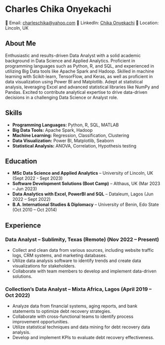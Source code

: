 # Charles Chika Onyekachi

📧 Email: charleschika@yahoo.com
📱 LinkedIn: [Chika Onyekachi](https://www.linkedin.com/in/yourlinkedinprofile)
📍 Location: Lincoln, UK

## About Me

Enthusiastic and results-driven Data Analyst with a solid academic background in Data Science and Applied Analytics. Proficient in programming languages such as Python, R, and SQL, and experienced in utilizing Big Data tools like Apache Spark and Hadoop. Skilled in machine learning with Scikit-learn, TensorFlow, and Keras, as well as proficient in data visualization using Power BI and Matplotlib. Adept at statistical analysis, leveraging Excel and advanced statistical libraries like NumPy and Pandas. Excited to contribute analytical expertise to drive data-driven decisions in a challenging Data Science or Analyst role.

## Skills

- **Programming Languages:** Python, R, SQL, MATLAB
- **Big Data Tools:** Apache Spark, Hadoop
- **Machine Learning:** Regression, Classification, Clustering
- **Data Visualization:** Power BI, Matplotlib, Seaborn
- **Statistical Analysis:** ANOVA, Correlation, Hypothesis testing

## Education

- **MSc Data Science and Applied Analytics** – University of Lincoln, UK (Sept 2022 - Sept 2023)
- **Software Development Solutions (Boot Camp)** – Althaus, UK (Mar 2023 – Jun 2023)
- **Data Analytics with Excel, PowerBI and SQL** – Dataleum, Lagos (Jun 2022 – Sept 2022)
- **B.A. International Studies & Diplomacy** – University of Benin, Edo State (Oct 2010 – Oct 2014)

## Experience

### Data Analyst – Sublimity, Texas (Remote) (Nov 2022 – Present)

- Collect and clean data from various sources, including website traffic logs, CRM systems, and marketing databases.
- Utilize data analysis software to identify trends and create data visualizations for stakeholders.
- Collaborate with team members to develop and implement data-driven solutions.

### Collection’s Data Analyst – Mixta Africa, Lagos (April 2019 – Oct 2022)

- Analyze data from financial systems, aging reports, and bank statements to optimize debt recovery strategies.
- Collaborate with cross-functional teams to identify process improvement opportunities.
- Utilize statistical techniques and data mining for debt recovery data analysis.
- Develop and implement KPIs to evaluate debt recovery effectiveness.

